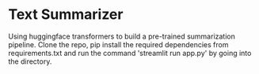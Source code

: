 # Text Summarizer 
Using huggingface transformers to build a pre-trained summarization pipeline.
Clone the repo, pip install the required dependencies from requirements.txt and run the command 'streamlit run app.py' by going into the directory.

